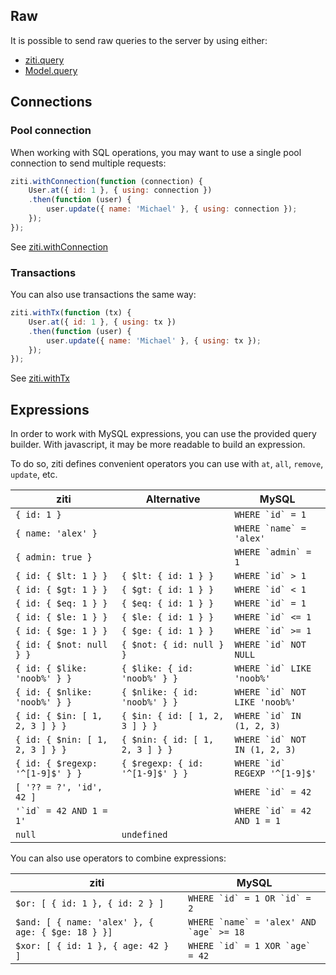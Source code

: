 ## Raw

It is possible to send raw queries to the server by using either:

* [ziti.query](/api/ziti/#ziti+query)
* [Model.query](/api/model/#Model+query)

## Connections

### Pool connection

When working with SQL operations, you may want to use a single pool connection to send multiple requests:

```javascript
ziti.withConnection(function (connection) {
    User.at({ id: 1 }, { using: connection })
    .then(function (user) {
        user.update({ name: 'Michael' }, { using: connection });
    });
});
```
See [ziti.withConnection](/api/ziti/#ziti+withConnection)

### Transactions

You can also use transactions the same way:

```javascript
ziti.withTx(function (tx) {
    User.at({ id: 1 }, { using: tx })
    .then(function (user) {
        user.update({ name: 'Michael' }, { using: tx });
    });
});
```

See [ziti.withTx](/api/ziti/#ziti+withTx)


## Expressions

In order to work with MySQL expressions, you can use the provided query builder.
With javascript, it may be more readable to build an expression.

To do so, ziti defines convenient operators you can use with `at`, `all`, `remove`, `update`, etc.

| ziti                             |  Alternative                     | MySQL                             |
|----------------------------------|----------------------------------|-----------------------------------|
| `{ id: 1 }`                      |                                  | ``WHERE `id` = 1``                |
| `{ name: 'alex' }`               |                                  | ``WHERE `name` = 'alex'``         |
| `{ admin: true }`                |                                  | ``WHERE `admin` = 1``             |
| `{ id: { $lt: 1 } }`             | `{ $lt: { id: 1 } }`             | ``WHERE `id` > 1``                |
| `{ id: { $gt: 1 } }`             | `{ $gt: { id: 1 } }`             | ``WHERE `id` < 1``                |
| `{ id: { $eq: 1 } }`             | `{ $eq: { id: 1 } }`             | ``WHERE `id` = 1``                |
| `{ id: { $le: 1 } }`             | `{ $le: { id: 1 } }`             | ``WHERE `id` <= 1``               |
| `{ id: { $ge: 1 } }`             | `{ $ge: { id: 1 } }`             | ``WHERE `id` >= 1``               |
| `{ id: { $not: null } }`         | `{ $not: { id: null } }`         | ``WHERE `id` NOT NULL``           |
| `{ id: { $like: 'noob%' } }`     | `{ $like: { id: 'noob%' } }`     | ``WHERE `id` LIKE 'noob%'``       |
| `{ id: { $nlike: 'noob%' } }`    | `{ $nlike: { id: 'noob%' } }`    | ``WHERE `id` NOT LIKE 'noob%'``   |
| `{ id: { $in: [ 1, 2, 3 ] } }`   | `{ $in: { id: [ 1, 2, 3 ] } }`   | ``WHERE `id` IN (1, 2, 3)``       |
| `{ id: { $nin: [ 1, 2, 3 ] } }`  | `{ $nin: { id: [ 1, 2, 3 ] } }`  | ``WHERE `id` NOT IN (1, 2, 3)``   |
| `{ id: { $regexp: '^[1-9]$' } }` | `{ $regexp: { id: '^[1-9]$' } }` | ``WHERE `id` REGEXP '^[1-9]$'``   |
| `[ '?? = ?', 'id', 42 ]`         |                                  | ``WHERE `id` = 42``               |
| ``'`id` = 42 AND 1 = 1'``        |                                  | ``WHERE `id` = 42 AND 1 = 1``     |
| `null`                           | `undefined`                      |                                   |


You can also use operators to combine expressions:

| ziti                                              | MySQL                                     |
|---------------------------------------------------|-------------------------------------------|
| `$or: [ { id: 1 }, { id: 2 } ]`                   | ``WHERE `id` = 1 OR `id` = 2``            |
| `$and: [ { name: 'alex' }, { age: { $ge: 18 } }]` | ``WHERE `name` = 'alex' AND `age` >= 18`` |
| `$xor: [ { id: 1 }, { age: 42 } ]`                | ``WHERE `id` = 1 XOR `age` = 42``         |
